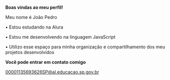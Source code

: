 **Boas vindas ao meu perfil!**

 Meu nome é João Pedro

• Estou estudando na Alura

• Estou me desenvolvendo na linguagem JavaScript

• Utilizo esse espaço para minha organização e compartilhamento dos meu projetos desenvolvidos

**Você pode entrar em contato comigo** 

00001135693626SP@al.educacao.sp.gov.br
